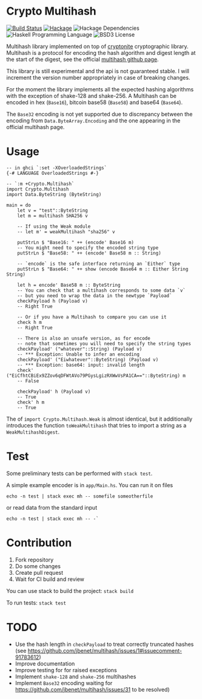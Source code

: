 # Crypto Multihash

[![Build Status](https://travis-ci.org/mseri/crypto-multihash.svg?branch=master)](https://travis-ci.org/mseri/crypto-multihash)
[![Hackage](https://img.shields.io/hackage/v/crypto-multihash.svg)](http://hackage.haskell.org/package/crypto-multihash)
![Hackage Dependencies](https://img.shields.io/hackage-deps/v/crypto-multihash.svg)
![Haskell Programming Language](https://img.shields.io/badge/language-Haskell-blue.svg)
![BSD3 License](http://img.shields.io/badge/license-BSD3-brightgreen.svg)


Multihash library implemented on top of [cryptonite](https://hackage.haskell.org/package/cryptonite) cryptographic library. 
Multihash is a protocol for encoding the hash algorithm and digest length at the start of the digest, see the official [multihash github page](https://github.com/jbenet/multihash/).

This library is still experimental and the api is not guaranteed stable. 
I will increment the version number appropriately in case of breaking changes.

For the moment the library implements all the expected hashing algorithms with the exception of shake-128 and shake-256. A Multihash can be encoded in hex (`Base16`), bitcoin base58 (`Base58`) and base64 (`Base64`). 

The `Base32` encoding is not yet supported due to discrepancy between the encoding from `Data.ByteArray.Encoding` and the one appearing in the official multihash page.

# Usage

```{.haskell}
-- in ghci `:set -XOverloadedStrings`
{-# LANGUAGE OverloadedStrings #-}

-- `:m +Crypto.Multihash`
import Crypto.Multihash
import Data.ByteString (ByteString)

main = do
    let v = "test"::ByteString
    let m = multihash SHA256 v

    -- If using the Weak module
    -- let m' = weakMultihash "sha256" v
    
    putStrLn $ "Base16: " ++ (encode' Base16 m)
    -- You might need to specify the encoded string type
    putStrLn $ "Base58: " ++ (encode' Base58 m :: String)

    -- `encode` is the safe interface returning an `Either` type
    putStrLn $ "Base64: " ++ show (encode Base64 m :: Either String String)
    
    let h = encode' Base58 m :: ByteString
    -- You can check that a multihash corresponds to some data `v`
    -- but you need to wrap the data in the newtype `Payload`
    checkPayload h (Payload v)
    -- Right True

    -- Or if you have a Multihash to compare you can use it
    check h m
    -- Right True

    -- There is also an unsafe version, as for encode
    -- note that sometimes you will need to specify the string types
    checkPayload' ("whatever"::String) (Payload v)
    -- *** Exception: Unable to infer an encoding
    checkPayload' ("Eiwhatever"::ByteString) (Payload v)
    -- *** Exception: base64: input: invalid length
    check' ("EiCfhtCBiEx9ZZov6qDFWtAVo79PGysLgizRXWwVsPA1CA=="::ByteString) m
    -- False

    checkPayload' h (Payload v)
    -- True
    check' h m
    -- True
```

The of `import Crypto.Multihash.Weak` is almost identical, but it additionally introduces the function `toWeakMultihash` that tries to import a string as a `WeakMultihashDigest`.

# Test

Some preliminary tests can be performed with `stack test`. 

A simple example encoder is in `app/Main.hs`. 
You can run it on files

```{.bash}
echo -n test | stack exec mh -- somefile someotherfile
```

or read data from the standard input 

```{.bash}
echo -n test | stack exec mh -- -`
```

# Contribution

1. Fork repository
2. Do some changes
3. Create pull request
4. Wait for CI build and review

You can use stack to build the project: `stack build`

To run tests: `stack test`

# TODO

- Use the hash length in `checkPayload` to treat correctly truncated hashes (see https://github.com/jbenet/multihash/issues/1#issuecomment-91783612)
- Improve documentation
- Improve testing for for raised exceptions
- Implement `shake-128` and `shake-256` multihashes
- Implement `Base32` encoding waiting for https://github.com/jbenet/multihash/issues/31 to be resolved)
